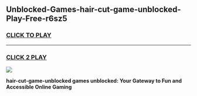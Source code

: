 
## Unblocked-Games-hair-cut-game-unblocked-Play-Free-r6sz5
<h3>
<a href="https://premium76.site?title=hair-cut-game-unblocked&ref=18A1">CLICK TO PLAY</a></h3>
<hr>

<h3>
<a href="https://premium76.site?title=hair-cut-game-unblocked&ref=18A1">CLICK 2 PLAY</a>
  
</h3>

<a href="https://premium76.site?title=hair-cut-game-unblocked&ref=18A1"><img src="https://clearcache.store/games.png"></a>


**hair-cut-game-unblocked games unblocked: Your Gateway to Fun and Accessible Online Gaming**

